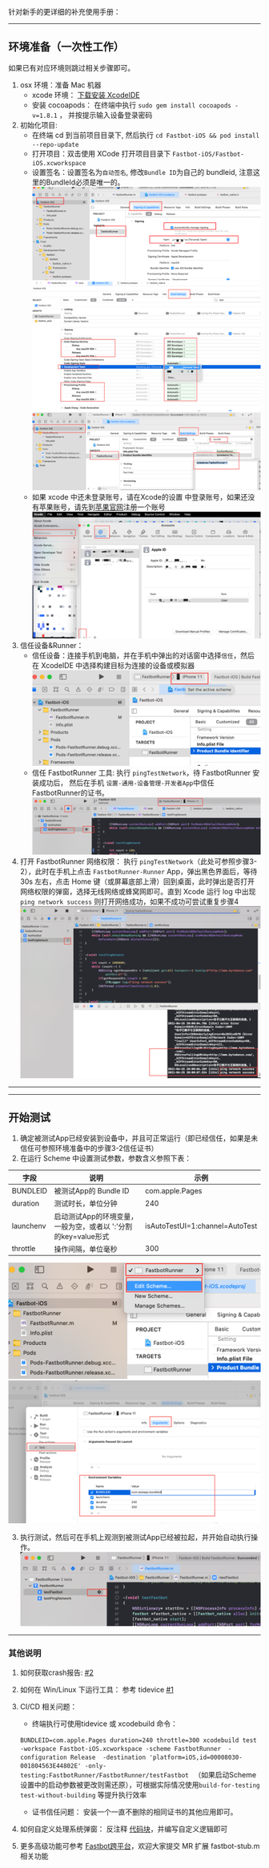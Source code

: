 针对新手的更详细的补充使用手册：

--------

## 环境准备（一次性工作）
如果已有对应环境则跳过相关步骤即可。
1. osx 环境：准备 Mac 机器
   * xcode 环境： [下载安装 XcodeIDE](https://developer.apple.com/xcode/resources/)
   * 安装 cocoapods： 在终端中执行 `sudo gem install cocoapods -v=1.8.1` ， 并按提示输入设备登录密码
2. 初始化项目:  
   * 在终端 cd 到当前项目目录下, 然后执行 `cd Fastbot-iOS && pod install --repo-update`
   * 打开项目：双击使用 XCode 打开项目目录下 `Fastbot-iOS/Fastbot-iOS.xcworkspace`
   * 设置签名：设置签名为`自动签名`, 修改`Bundle ID`为自己的 bundleid, 注意这里的BundleId必须是唯一的。 ![签名](./Fastbot-Xcode-Sign.png)![签名](./Fastbot-Xcode-Sign1.png) ![Bundle ID](./Fastbot-Xcode-BundleId.png)
   * 如果 xcode 中还未登录账号，请在Xcode的设置 中登录账号，如果还没有苹果账号，请先到[苹果官网](https://appleid.apple.com/account)注册一个账号![Xcode的设置](./XcodePrefreence.png)
3. 信任设备&Runner：
   * 信任设备：连接手机到电脑，并在手机中弹出的对话窗中选择`信任`，然后在 XcodeIDE 中选择构建目标为连接的设备或模拟器![Set Target](./Xcode-SetTarget.png)
   * 信任 FastbotRunner 工具: 执行 `pingTestNetwork`，待 FastbotRunner 安装成功后， 然后在手机 `设置-通用-设备管理-开发者App`中信任 FastbotRunner的证书。
![](./TestOpenNetwork.png) 
4. 打开 FastbotRunner 网络权限： 执行 `pingTestNetwork`（此处可参照步骤3-2），此时在手机上点击 `FastbotRunner-Runner` App，弹出黑色界面后，等待 30s 左右，点击 Home 键（或屏幕底部上滑）回到桌面，此时弹出是否打开网络权限的弹窗，选择无线网络或蜂窝网即可。直到 Xcode 运行 log 中出现 `ping network success` 则打开网络成功，如果不成功可尝试重复步骤4 ![](./TestOpenNetwork1.png)
-----

-----
## 开始测试
1. 确定被测试App已经安装到设备中，并且可正常运行（即已经信任，如果是未信任可参照环境准备中的步骤3-2信任证书）
2. 在运行 Scheme 中设置测试参数，参数含义参照下表：

|字段|说明|示例|
|--|--|--|
| BUNDLEID|被测试App的 Bundle ID|com.apple.Pages
|duration|测试时长，单位分钟| 240
|launchenv|启动测试App的环境变量，一般为空，或者以 ':'分割的key=value形式|isAutoTestUI=1:channel=AutoTest
|throttle|操作间隔，单位毫秒|300

![](./Xcode-SetArgs0.png)![](./Xcode-SetArgs.png)

3. 执行测试，然后可在手机上观测到被测试App已经被拉起，并开始自动执行操作。![](./Fastbot-XcodeRunTest.png) 

-----
### 其他说明
1. 如何获取crash报告: [#2](https://github.com/bytedance/Fastbot_iOS/issues/2)
2. 如何在 Win/Linux 下运行工具：  参考 tidevice [#1](https://github.com/bytedance/Fastbot_iOS/issues/1)
3. CI/CD 相关问题：

   * 终端执行可使用tidevice  或 xcodebuild 命令：
   
   `BUNDLEID=com.apple.Pages duration=240 throttle=300 xcodebuild test  -workspace Fastbot-iOS.xcworkspace -scheme FastbotRunner  -configuration Release  -destination 'platform=iOS,id=00008030-001804563E44802E' -only-testing:FastbotRunner/FastbotRunner/testFastbot
`  （如果启动Scheme设置中的启动参数被更改则需还原），可根据实际情况使用`build-for-testing` `test-without-building` 等提升执行效率 
   * 证书信任问题： 安装一个一直不删除的相同证书的其他应用即可。
 
4. 如何自定义处理系统弹窗： 反注释 [代码块](../Fastbot-iOS/FastbotRunner/FastbotRunner.m#L57)，并编写自定义逻辑即可
5. 更多高级功能可参考 [Fastbot跨平台](https://mp.weixin.qq.com/s/QhzqBFZygkIS6C69__smyQ)，欢迎大家提交 MR 扩展 fastbot-stub.m 相关功能
    
